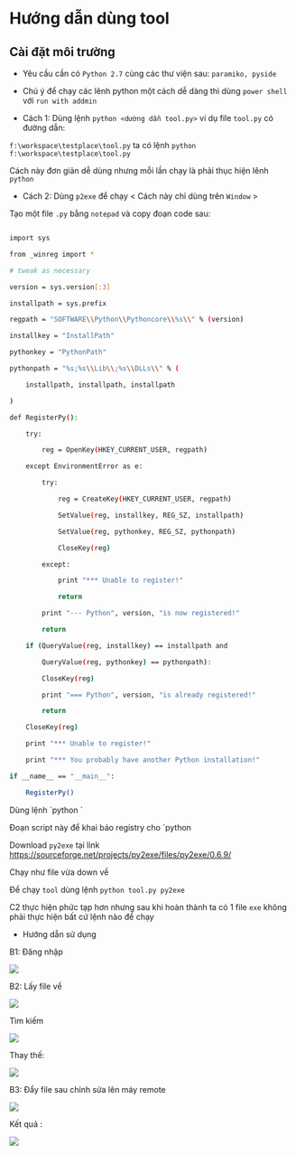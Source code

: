 # Hướng dẫn dùng tool

## Cài đặt môi trường

- Yêu cầu cần có `Python 2.7` cùng các thư viện sau: `paramiko, pyside`

- Chú ý để chạy các lênh python một cách dễ dàng thì dùng `power shell` với `run with addmin`

- Cách 1: Dùng lệnh `python <dường dẫn tool.py>` ví dụ file `tool.py` có đường dẫn:

 `f:\workspace\testplace\tool.py` ta có lệnh `python f:\workspace\testplace\tool.py`

Cách này đơn giản dễ dùng nhưng mỗi lần chạy là phải thục hiện lênh `python`

- Cách 2: Dùng `p2exe` để chạy < Cách này chỉ dùng trên `Window` >

Tạo một file `.py` bằng `notepad` và copy đoạn code sau:

```sh

import sys

from _winreg import *

# tweak as necessary

version = sys.version[:3]

installpath = sys.prefix

regpath = "SOFTWARE\\Python\\Pythoncore\\%s\\" % (version)

installkey = "InstallPath"

pythonkey = "PythonPath"

pythonpath = "%s;%s\\Lib\\;%s\\DLLs\\" % (

    installpath, installpath, installpath

)

def RegisterPy():

    try:

        reg = OpenKey(HKEY_CURRENT_USER, regpath)

    except EnvironmentError as e:

        try:

            reg = CreateKey(HKEY_CURRENT_USER, regpath)

            SetValue(reg, installkey, REG_SZ, installpath)

            SetValue(reg, pythonkey, REG_SZ, pythonpath)

            CloseKey(reg)

        except:

            print "*** Unable to register!"

            return

        print "--- Python", version, "is now registered!"

        return

    if (QueryValue(reg, installkey) == installpath and

        QueryValue(reg, pythonkey) == pythonpath):

        CloseKey(reg)

        print "=== Python", version, "is already registered!"

        return

    CloseKey(reg)

    print "*** Unable to register!"

    print "*** You probably have another Python installation!"

if __name__ == "__main__":

    RegisterPy()

```
<p>
Dùng lệnh `python <dường dẫn file .py>`

Đoạn script này để khai báo registry cho `python

Download `py2exe` tại link https://sourceforge.net/projects/py2exe/files/py2exe/0.6.9/

Chạy như file vừa down về 

Để chạy `tool` dùng lệnh `python tool.py py2exe` 

C2 thực hiện phức tạp hơn nhưng sau khi hoàn thành ta có 1 file `exe` không phải thực hiện bất cứ lệnh 
nào để chạy
</p>

- Hướng dẫn sử dụng

B1: Đăng nhập

<img src=http://imgur.com/xJNXXDH.png>

B2: Lấy file về

<img src=http://i.imgur.com/2zBuLPk.png>

Tìm kiếm

<img src=http://imgur.com/zShdEws.png>

Thay thế:

<img src=http://imgur.com/kbQZccz.png>

B3: Đẩy file sau chỉnh sửa lên máy remote

<img src=http://imgur.com/Q7GjnEP.png>

Kết quả :

<img src=http://imgur.com/t8IOeLM.png>

